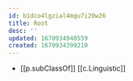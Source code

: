 ```yaml
---
id: b1dco4lgzial4mgu7i20w26
title: Root
desc: ''
updated: 1670934948559
created: 1670934399210
---
```


- [[p.subClassOf]] [[c.Linguistic]]
